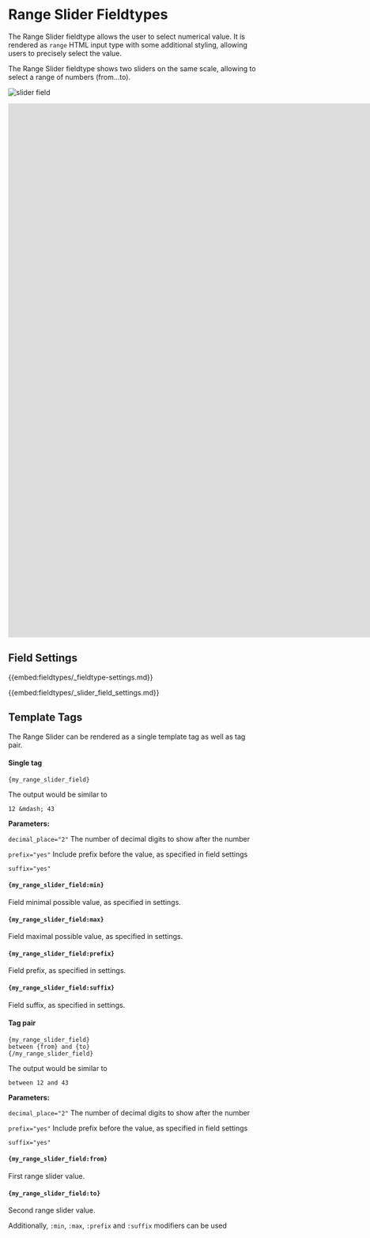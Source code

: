 <!--
    This source file is part of the open source project
    ExpressionEngine User Guide (https://github.com/ExpressionEngine/ExpressionEngine-User-Guide)

    @link      https://expressionengine.com/
    @copyright Copyright (c) 2003-2020, Packet Tide, LLC (https://packettide.com)
    @license   https://expressionengine.com/license Licensed under Apache License, Version 2.0
-->

# Range Slider Fieldtypes

The Range Slider fieldtype allows the user to select numerical value. It is rendered as `range` HTML input type with some additional styling, allowing users to precisely select the value.   

The Range Slider fieldtype shows two sliders on the same scale, allowing to select a range of numbers (from...to).

![slider field](_images/field_slider.png)

<div class="video-wrapper">
<iframe src="https://www.youtube.com/embed/zPyPAmVQLNQ?vq=HD1080" width="1920" height="1080" frameborder="0" webkitallowfullscreen mozallowfullscreen allowfullscreen></iframe>
</div>

## Field Settings

{{embed:fieldtypes/_fieldtype-settings.md}}

{{embed:fieldtypes/_slider_field_settings.md}}

## Template Tags

The Range Slider can be rendered as a single template tag as well as tag pair.

#### Single tag

`{my_range_slider_field}`

The output would be similar to 
```
12 &mdash; 43
```

**Parameters:**

`decimal_place="2"`
The number of decimal digits to show after the number

`prefix="yes"`
Include prefix before the value, as specified in field settings

`suffix="yes"`

#### `{my_range_slider_field:min}`

Field minimal possible value, as specified in settings.

#### `{my_range_slider_field:max}`

Field maximal possible value, as specified in settings.

#### `{my_range_slider_field:prefix}`

Field prefix, as specified in settings.

#### `{my_range_slider_field:suffix}`

Field suffix, as specified in settings.

#### Tag pair

```
{my_range_slider_field}
between {from} and {to}
{/my_range_slider_field}
```

The output would be similar to 
```
between 12 and 43
```

**Parameters:**

`decimal_place="2"`
The number of decimal digits to show after the number

`prefix="yes"`
Include prefix before the value, as specified in field settings

`suffix="yes"`

#### `{my_range_slider_field:from}`

First range slider value. 

#### `{my_range_slider_field:to}`

Second range slider value.

Additionally, `:min`, `:max`, `:prefix` and `:suffix` modifiers can be used
